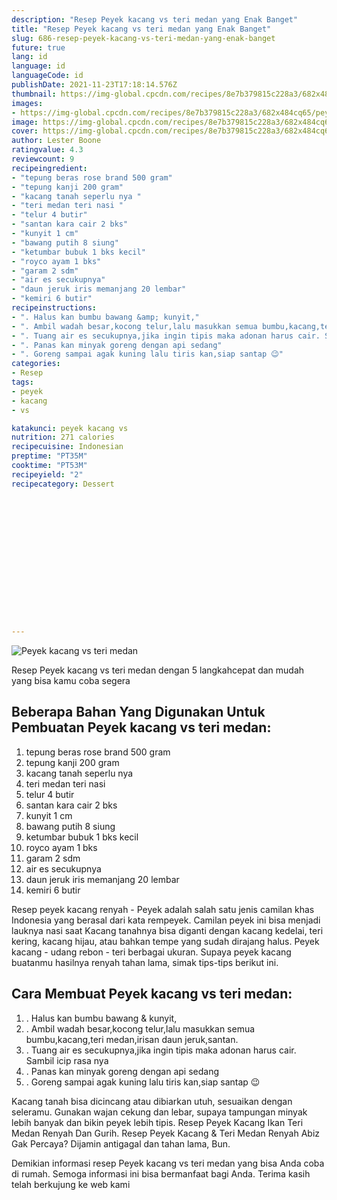 ```yaml
---
description: "Resep Peyek kacang vs teri medan yang Enak Banget"
title: "Resep Peyek kacang vs teri medan yang Enak Banget"
slug: 686-resep-peyek-kacang-vs-teri-medan-yang-enak-banget
future: true
lang: id
language: id
languageCode: id
publishDate: 2021-11-23T17:18:14.576Z 
thumbnail: https://img-global.cpcdn.com/recipes/8e7b379815c228a3/682x484cq65/peyek-kacang-vs-teri-medan-foto-resep-utama.png
images:
- https://img-global.cpcdn.com/recipes/8e7b379815c228a3/682x484cq65/peyek-kacang-vs-teri-medan-foto-resep-utama.png
image: https://img-global.cpcdn.com/recipes/8e7b379815c228a3/682x484cq65/peyek-kacang-vs-teri-medan-foto-resep-utama.png
cover: https://img-global.cpcdn.com/recipes/8e7b379815c228a3/682x484cq65/peyek-kacang-vs-teri-medan-foto-resep-utama.png
author: Lester Boone
ratingvalue: 4.3
reviewcount: 9
recipeingredient:
- "tepung beras rose brand 500 gram"
- "tepung kanji 200 gram"
- "kacang tanah seperlu nya "
- "teri medan teri nasi "
- "telur 4 butir"
- "santan kara cair 2 bks"
- "kunyit 1 cm"
- "bawang putih 8 siung"
- "ketumbar bubuk 1 bks kecil"
- "royco ayam 1 bks"
- "garam 2 sdm"
- "air es secukupnya"
- "daun jeruk iris memanjang 20 lembar"
- "kemiri 6 butir"
recipeinstructions:
- ". Halus kan bumbu bawang &amp; kunyit,"
- ". Ambil wadah besar,kocong telur,lalu masukkan semua bumbu,kacang,teri medan,irisan daun jeruk,santan."
- ". Tuang air es secukupnya,jika ingin tipis maka adonan harus cair. Sambil icip rasa nya"
- ". Panas kan minyak goreng dengan api sedang"
- ". Goreng sampai agak kuning lalu tiris kan,siap santap 😉"
categories:
- Resep
tags:
- peyek
- kacang
- vs

katakunci: peyek kacang vs 
nutrition: 271 calories
recipecuisine: Indonesian
preptime: "PT35M"
cooktime: "PT53M"
recipeyield: "2"
recipecategory: Dessert


     
    
    
    
    
    
    
    
    
    
    
      
    
---
```



![Peyek kacang vs teri medan](https://img-global.cpcdn.com/recipes/8e7b379815c228a3/682x484cq65/peyek-kacang-vs-teri-medan-foto-resep-utama.png)

Resep Peyek kacang vs teri medan    dengan 5 langkahcepat dan mudah yang bisa kamu coba segera

<!--inarticleads1-->

## Beberapa Bahan Yang Digunakan Untuk Pembuatan Peyek kacang vs teri medan:

1. tepung beras rose brand 500 gram
1. tepung kanji 200 gram
1. kacang tanah seperlu nya 
1. teri medan teri nasi 
1. telur 4 butir
1. santan kara cair 2 bks
1. kunyit 1 cm
1. bawang putih 8 siung
1. ketumbar bubuk 1 bks kecil
1. royco ayam 1 bks
1. garam 2 sdm
1. air es secukupnya
1. daun jeruk iris memanjang 20 lembar
1. kemiri 6 butir

Resep peyek kacang renyah - Peyek adalah salah satu jenis camilan khas Indonesia yang berasal dari kata rempeyek. Camilan peyek ini bisa menjadi lauknya nasi saat Kacang tanahnya bisa diganti dengan kacang kedelai, teri kering, kacang hijau, atau bahkan tempe yang sudah dirajang halus. Peyek kacang - udang rebon - teri berbagai ukuran. Supaya peyek kacang buatanmu hasilnya renyah tahan lama, simak tips-tips berikut ini. 

<!--inarticleads2-->

## Cara Membuat Peyek kacang vs teri medan:

1. . Halus kan bumbu bawang &amp; kunyit,
1. . Ambil wadah besar,kocong telur,lalu masukkan semua bumbu,kacang,teri medan,irisan daun jeruk,santan.
1. . Tuang air es secukupnya,jika ingin tipis maka adonan harus cair. Sambil icip rasa nya
1. . Panas kan minyak goreng dengan api sedang
1. . Goreng sampai agak kuning lalu tiris kan,siap santap 😉


Kacang tanah bisa dicincang atau dibiarkan utuh, sesuaikan dengan seleramu. Gunakan wajan cekung dan lebar, supaya tampungan minyak lebih banyak dan bikin peyek lebih tipis. Resep Peyek Kacang Ikan Teri Medan Renyah Dan Gurih. Resep Peyek Kacang &amp; Teri Medan Renyah Abiz Gak Percaya? Dijamin antigagal dan tahan lama, Bun. 

Demikian informasi  resep Peyek kacang vs teri medan   yang bisa Anda coba di rumah. Semoga informasi ini bisa bermanfaat bagi Anda. Terima kasih telah berkujung ke web kami
